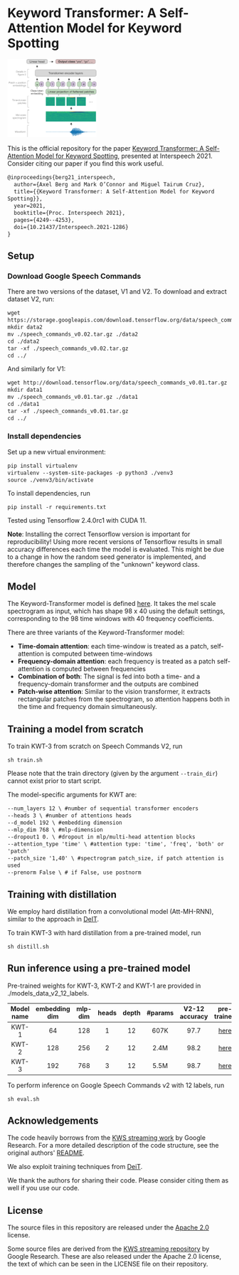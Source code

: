 # Keyword Transformer: A Self-Attention Model for Keyword Spotting

<img src="kwt.png" alt="drawing" width="200"/>

This is the official repository for the paper [Keyword Transformer: A Self-Attention Model for Keyword Spotting](https://arxiv.org/abs/2104.00769), presented at Interspeech 2021. Consider citing our paper if you find this work useful.

```
@inproceedings{berg21_interspeech,
  author={Axel Berg and Mark O’Connor and Miguel Tairum Cruz},
  title={{Keyword Transformer: A Self-Attention Model for Keyword Spotting}},
  year=2021,
  booktitle={Proc. Interspeech 2021},
  pages={4249--4253},
  doi={10.21437/Interspeech.2021-1286}
}
```

## Setup

### Download Google Speech Commands

There are two versions of the dataset, V1 and V2. To download and extract dataset V2, run:

```shell
wget https://storage.googleapis.com/download.tensorflow.org/data/speech_commands_v0.02.tar.gz
mkdir data2
mv ./speech_commands_v0.02.tar.gz ./data2
cd ./data2
tar -xf ./speech_commands_v0.02.tar.gz
cd ../
```

And similarly for V1:

```shell
wget http://download.tensorflow.org/data/speech_commands_v0.01.tar.gz
mkdir data1
mv ./speech_commands_v0.01.tar.gz ./data1
cd ./data1
tar -xf ./speech_commands_v0.01.tar.gz
cd ../
```

### Install dependencies

Set up a new virtual environment:

```shell
pip install virtualenv
virtualenv --system-site-packages -p python3 ./venv3
source ./venv3/bin/activate
```

To install dependencies, run

```shell
pip install -r requirements.txt
```

Tested using Tensorflow 2.4.0rc1 with CUDA 11.

**Note**: Installing the correct Tensorflow version is important for reproducibility! Using more recent versions of Tensorflow results in small accuracy differences each time the model is evaluated. This might be due to a change in how the random seed generator is implemented, and therefore changes the sampling of the "unknown"  keyword class.

## Model
The Keyword-Transformer model is defined [here](kws_streaming/models/kws_transformer.py). It takes the mel scale spectrogram as input, which has shape 98 x 40 using the default settings, corresponding to the 98 time windows with 40 frequency coefficients.

There are three variants of the Keyword-Transformer model:

* **Time-domain attention**: each time-window is treated as a patch, self-attention is computed between time-windows
* **Frequency-domain attention**: each frequency is treated as a patch self-attention is computed between frequencies
* **Combination of both**: The signal is fed into both a time- and a frequency-domain transformer and the outputs are combined
* **Patch-wise attention**: Similar to the vision transformer, it extracts rectangular patches from the spectrogram, so attention happens both in the time and frequency domain simultaneously.

## Training a model from scratch
To train KWT-3 from scratch on Speech Commands V2, run  

```shell
sh train.sh
```

Please note that the train directory (given by the argument  `--train_dir`) cannot exist prior to start script.

The model-specific arguments for KWT are:

```shell
--num_layers 12 \ #number of sequential transformer encoders
--heads 3 \ #number of attentions heads
--d_model 192 \ #embedding dimension
--mlp_dim 768 \ #mlp-dimension
--dropout1 0. \ #dropout in mlp/multi-head attention blocks
--attention_type 'time' \ #attention type: 'time', 'freq', 'both' or 'patch'
--patch_size '1,40' \ #spectrogram patch_size, if patch attention is used
--prenorm False \ # if False, use postnorm
```

## Training with distillation

We employ hard distillation from a convolutional model (Att-MH-RNN), similar to the approach in [DeIT](https://github.com/facebookresearch/deit).

To train KWT-3 with hard distillation from a pre-trained model, run

```shell
sh distill.sh
```

## Run inference using a pre-trained model

Pre-trained weights for KWT-3, KWT-2 and KWT-1 are provided in ./models_data_v2_12_labels.

|Model name|embedding dim|mlp-dim|heads|depth|#params|V2-12 accuracy|pre-trained|
|:-:|:-:|:-:|:-:|:-:|:-:|:-:|:-:|
|KWT-1|64|128|1|12|607K|97.7|[here](models_data_v2_12_labels/kwt1)|
|KWT-2|128|256|2|12|2.4M|98.2|[here](models_data_v2_12_labels/kwt2)|
|KWT-3|192|768|3|12|5.5M|98.7|[here](models_data_v2_12_labels/kwt3)|

To perform inference on Google Speech Commands v2 with 12 labels, run

```shell
sh eval.sh
```

## Acknowledgements

The code heavily borrows from the [KWS streaming work](https://github.com/google-research/google-research/tree/master/kws_streaming) by Google Research. For a more detailed description of the code structure, see the original authors' [README](kws_streaming/README.md).

We also exploit training techniques from [DeiT](https://github.com/facebookresearch/deit).

We thank the authors for sharing their code. Please consider citing them as well if you use our code.

## License

The source files in this repository are released under the [Apache 2.0](LICENSE.txt) license.

Some source files are derived from the [KWS streaming repository](https://github.com/google-research/google-research/tree/master/kws_streaming) by Google Research. These are also released under the Apache 2.0 license, the text of which can be seen in the LICENSE file on their repository.
